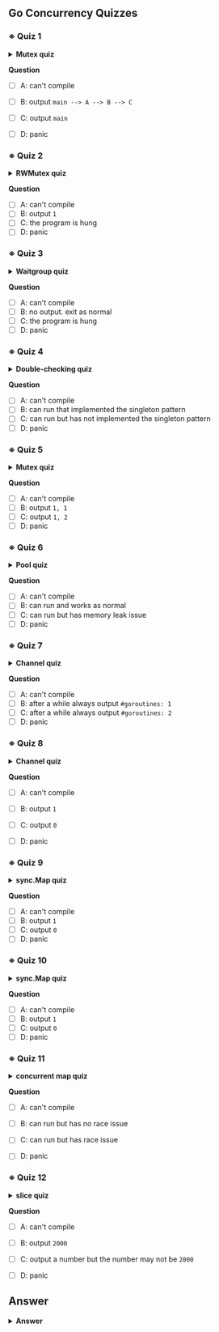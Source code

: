 ## Go Concurrency Quizzes

### ※ Quiz 1

<details>
 <summary><strong>Mutex quiz</strong></summary>

```go
package main

import (
	"fmt"
	"sync"
)

var mu sync.Mutex
var chain string

func main() {
	chain = "main"
	A()
	fmt.Println(chain)
}

func A() {
	mu.Lock()
	defer mu.Lock()
	chain = chain + " --> A"
	B()
}

func B() {
	chain = chain + " --> B"
	C()
}

func C() {
	mu.Lock()
	defer mu.Lock()
	chain = chain + " --> C"
}
```

</details>

**Question**

- [ ] A: can't compile
- [ ] B: output `main --> A --> B --> C`
- [ ] C: output `main`
- [ ] D: panic


### ※ Quiz 2

<details>
 <summary><strong>RWMutex quiz</strong></summary>

```go
package main

import (
	"fmt"
	"sync"
	"time"
)

var mu sync.RWMutex
var count int

func main() {
	go A()
	time.Sleep(2 * time.Second)
	mu.Lock()
	defer mu.Unlock()
	count++
	fmt.Println(count)
}

func A() {
	mu.RLock()
	defer mu.RUnlock()
	B()
}

func B() {
	time.Sleep(5 * time.Second)
	C()
}

func C() {
	mu.RLock()
	defer mu.RUnlock()
}
```

</details>

**Question**

- [ ] A: can't compile
- [ ] B: output `1`
- [ ] C: the program is hung
- [ ] D: panic

### ※ Quiz 3

<details>
 <summary><strong>Waitgroup quiz</strong></summary>

```go
package main

import (
	"sync"
	"time"
)

func main() {
	var wg sync.WaitGroup
	wg.Add(1)
	go func() {
		time.Sleep(time.Millisecond)
		wg.Done()
		wg.Add(1)
	}()
	wg.Wait()
}
```

</details>

**Question**

- [ ] A: can't compile
- [ ] B: no output. exit as normal
- [ ] C: the program is hung
- [ ] D: panic

### ※ Quiz 4

<details>
 <summary><strong>Double-checking quiz</strong></summary>

```go
package doublecheck

import (
	"sync"
)

type Once struct {
	m    sync.Mutex
	done uint32
}

func (o *Once) Do(f func()) {
	if o.done == 1 {
		return
	}

	o.m.Lock()
	defer o.m.Unlock()
	if o.done == 0 {
		o.done = 1
		f()
	}
}
```

</details>

**Question**

- [ ] A: can't compile
- [ ] B: can run that implemented the singleton pattern
- [ ] C: can run but has not implemented the singleton pattern
- [ ] D: panic

### ※ Quiz 5

<details>
 <summary><strong>Mutex quiz</strong></summary>

```go
package main

import (
	"fmt"
	"sync"
)

type MyMutex struct {
	count int
	sync.Mutex
}

func main() {
	var mu MyMutex

	mu.Lock()
	var mu2 = mu
	mu.count++
	mu.Unlock()

	mu2.Lock()
	mu2.count++
	mu2.Unlock()

	fmt.Println(mu.count, mu2.count)
}
```

</details>

**Question**

- [ ] A: can't compile
- [ ] B: output `1, 1`
- [ ] C: output `1, 2`
- [ ] D: panic

### ※ Quiz 6

<details>
 <summary><strong>Pool quiz</strong></summary>

```go
package main

import (
	"bytes"
	"fmt"
	"runtime"
	"sync"
	"time"
)

var pool = sync.Pool{New: func() interface{} { return new(bytes.Buffer) }}

func main() {
	go func() {
		for {
			processRequest(1 << 28) // 256MiB
		}
	}()
	for i := 0; i < 1000; i++ {
		go func() {
			for {
				processRequest(1 << 10) // 1KiB
			}
		}()
	}

	var stats runtime.MemStats
	for i := 0; ; i++ {
		runtime.ReadMemStats(&stats)
		fmt.Printf("Cycle %d: %dB\n", i, stats.Alloc)
		time.Sleep(time.Second)
		runtime.GC()
	}
}

func processRequest(size int) {
	b := pool.Get().(*bytes.Buffer)
	time.Sleep(500 * time.Millisecond)
	b.Grow(size)
	pool.Put(b)
	time.Sleep(1 * time.Millisecond)
}
```

</details>

**Question**

- [ ] A: can't compile
- [ ] B: can run and works as normal
- [ ] C: can run but has memory leak issue
- [ ] D: panic

### ※ Quiz 7

<details>
 <summary><strong>Channel quiz</strong></summary>

```go
package main

import (
	"fmt"
	"runtime"
	"time"
)

func main() {
	var ch chan int
	go func() {
		ch = make(chan int, 1)
		ch <- 1
	}()

	go func(ch chan int) {
		time.Sleep(time.Second)
		<-ch
	}(ch)

	c := time.Tick(1 * time.Second)
	for range c {
		fmt.Printf("#goroutines: %d\n", runtime.NumGoroutine())
	}
}
```

</details>

**Question**

- [ ] A: can't compile
- [ ] B: after a while always output `#goroutines: 1`
- [ ] C: after a while always output `#goroutines: 2`
- [ ] D: panic

### ※ Quiz 8

<details>
 <summary><strong>Channel quiz</strong></summary>

```go
package main

import "fmt"

func main() {
	var ch chan int
	var count int

	go func() {
		ch <- 1
	}()

	go func() {
		count++
		close(ch)
	}()

	<-ch

	fmt.Println(count)
}
```

</details>

**Question**

- [ ] A: can't compile
- [ ] B: output `1`
- [ ] C: output `0`
- [ ] D: panic


### ※ Quiz 9

<details>
 <summary><strong>sync.Map quiz</strong></summary>

```go
package main

import (
	"fmt"
	"sync"
)

func main() {
	var m sync.Map
	m.LoadOrStore("a", 1)
	m.Delete("a")

	fmt.Println(m.Len())
}
```

</details>

**Question**

- [ ] A: can't compile
- [ ] B: output `1`
- [ ] C: output `0`
- [ ] D: panic

### ※ Quiz 10

<details>
 <summary><strong>sync.Map quiz</strong></summary>

```go
package main

var c = make(chan int)
var a int

func f() {
	a = 1
	<-c
}
func main() {
	go f()
	c <- 0
	print(a)
}
```

</details>

**Question**

- [ ] A: can't compile
- [ ] B: output `1`
- [ ] C: output `0`
- [ ] D: panic

### ※ Quiz 11

<details>
 <summary><strong>concurrent map quiz</strong></summary>

```go
package main

import "sync"

type Map struct {
	m map[int]int
	sync.Mutex
}

func (m *Map) Get(key int) (int, bool) {
	m.Lock()
	defer m.Unlock()

	i, ok := m.m[key]
	return i, ok
}

func (m *Map) Put(key, value int) {
	m.Lock()
	defer m.Unlock()
	m.m[key] = value
}

func (m *Map) Len() int {
	return len(m.m)
}

func main() {
	var wg sync.WaitGroup
	wg.Add(2)

	m := Map{m: make(map[int]int)}
	go func() {
		for i := 0; i < 10000000; i++ {
			m.Put(i, i)
		}

		wg.Done()
	}()

	go func() {
		for i := 0; i < 10000000; i++ {
			m.Len()
		}

		wg.Done()
	}()

	wg.Wait()
}
```

run `go run quiz.go` to start this program.
</details>

**Question**

- [ ] A: can't compile
- [ ] B: can run but has no race issue
- [ ] C: can run but has race issue
- [ ] D: panic


### ※ Quiz 12

<details>
 <summary><strong>slice quiz</strong></summary>

```go
package main

import (
	"fmt"
	"sync"
)

func main() {
	var wg sync.WaitGroup
	wg.Add(2)

	var ints = make([]int, 0, 1000)

	go func() {
		for i := 0; i < 1000; i++ {
			ints = append(ints, i)
		}
		wg.Done()
	}()

	go func() {
		for i := 0; i < 1000; i++ {
			ints = append(ints, i)
		}
		wg.Done()
	}()

	wg.Wait()
	fmt.Println(len(ints))
}
```

run `go run quiz.go` to start this program.
</details>

**Question**

- [ ] A: can't compile
- [ ] B: output `2000`
- [ ] C: output a number but the number may not be `2000`
- [ ] D: panic



## Answer

<details>
 <summary><strong>Answer</strong></summary>

<p>
1. D 
2. D
3. D
4. C
5. D
6. C
7. C
8. D
9. A
10. B
11. C
12. C
</details>